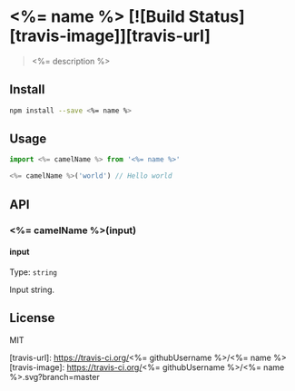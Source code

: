 # <%= name %> [![Build Status][travis-image]][travis-url]

> <%= description %>

## Install

```sh
npm install --save <%= name %>
```

## Usage

```js
import <%= camelName %> from '<%= name %>'

<%= camelName %>('world') // Hello world
```

## API

### <%= camelName %>(input)

#### input

Type: `string`

Input string.

## License

MIT

[travis-url]: https://travis-ci.org/<%= githubUsername %>/<%= name %>
[travis-image]: https://travis-ci.org/<%= githubUsername %>/<%= name %>.svg?branch=master
